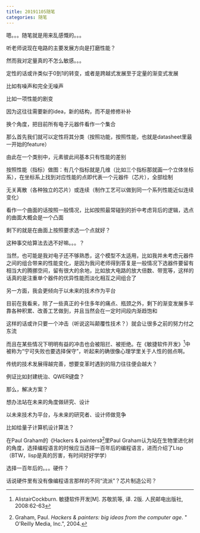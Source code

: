 ```yaml
---
title: 20191105随笔
categories: 随笔
---
```




嗯。。。随笔就是用来乱感慨的。。。



听老师说现在电路的主要发展方向是打磨性能？

然而我对定量真的不怎么敏感。。。

定性的话或许类似于0到1的转变，或者是跨越式发展至于定量的渐变式发展

比如有噪声和完全无噪声

比如一项性能的剧变

因为这往往需要新的idea，新的结构，而不是修修补补



换个角度，把目前所有电子元器件看作一个集合

那么首先我们就可以定性将其分类（按照功能，按照性能，也就是datasheet里最一开始的feature）

由此在一个类别中，元素彼此间基本只有性能的差别

按照性能（指标）做图：有几个指标就是几维（比如三个指标那就画一个立体坐标系），在坐标系上找到对应性能的点即代表一个元器件（芯片），全部绘制

无关离散（各种独立的芯片）或连续（制作工艺可以做到同一个系列性能近似连续变化）

看作一个曲面的话按照一般情况，比如按照最常碰到的折中考虑背后的逻辑，选点的曲面大概会是一个凸面

剩下的就是在曲面上按照要求选一个点就好？

这种事交给算法去选不好嘛。。。？

当然，也可能是我对电子还不够熟悉，这个模型不太适用，比如我并未考虑元器件之间的组合带来的性能变化，是因为我问老师得到答复是一般情况下选器件要留有相当大的腾挪空间，留有很大的余地，比如放大电路的放大倍数、带宽等，这样的话真的是注重单个器件的优异性能而淡化相互之间组合了



另一方面，我会更倾向于以未来的技术作为平台

目前在我看来，除了一些真正的卡住多年的痛点、瓶颈之外，剩下的渐变发展多半靠各种积累、改善工艺做到，并且当然会在一定时间段内渐趋饱和

这样的话或许只要一个冲击（听说这叫颠覆性技术？）就会让很多之前的努力付之东流

而且在某些情况下明明有益的冲击也会被阻拦、被拒绝。在《敏捷软件开发》[^1]中被称为“宁可失败也要选择保守”，听起来的确很像心理学里关于人性的弱点啊。

传统的技术发展得越完善，想要变革时遇到的阻力往往便会越大？

例证比如封建统治、QWER键盘？

那么，解决方案？

想办法站在未来的角度做研究、设计

以未来技术为平台，与未来的研究者、设计师做竞争

比如给量子计算机设计算法？

在Paul Graham的《Hackers & painters》[^2]里Paul Graham认为站在生物里进化树的角度，选择编程语言的时候应当选择一百年后的编程语言，进而介绍了Lisp（BTW，lisp是真的厉害，有时间好好学学）

选择一百年后的。。。硬件？

话说硬件里有没有像编程语言那样的不同“流派”？芯片制造公司？



[^1]: AlistairCockburn. 敏捷软件开发[M]. 苏敬凯等, 译. 2版. 人民邮电出版社, 2008:62-63
[^2]: Graham, Paul. *Hackers & painters: big ideas from the computer age*. " O'Reilly Media, Inc.", 2004.

